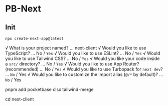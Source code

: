 # PB-Next

## Init


`npx create-next-app@latest`

√ What is your project named? ... next-client
√ Would you like to use TypeScript? ... No / `Yes`
√ Would you like to use ESLint? ... No / `Yes`
√ Would you like to use Tailwind CSS? ... No / `Yes`
√ Would you like your code inside a `src/` directory? ... No / `Yes`
√ Would you like to use App Router? (recommended) ... No / `Yes`
√ Would you like to use Turbopack for `next dev`? ... `No` / Yes
√ Would you like to customize the import alias (`@/*` by default)? ... `No` / Yes

pnpm add pocketbase clsx tailwind-merge

cd next-client